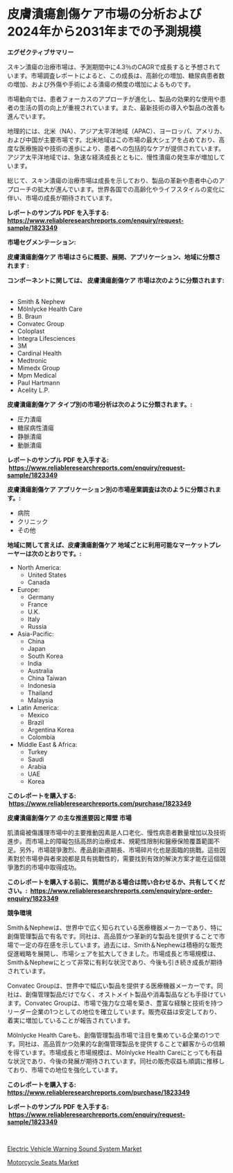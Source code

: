 <p><h1>皮膚潰瘍創傷ケア市場の分析および2024年から2031年までの予測規模</h1></p><p><strong>エグゼクティブサマリー</strong></p>
<p><p>スキン潰瘍の治療市場は、予測期間中に4.3％のCAGRで成長すると予想されています。市場調査レポートによると、この成長は、高齢化の増加、糖尿病患者数の増加、および外傷や手術による潰瘍の頻度の増加によるものです。</p><p>市場動向では、患者フォーカスのアプローチが進化し、製品の効果的な使用や患者の生活の質の向上が重視されています。また、最新技術の導入や製品の改善も進んでいます。</p><p>地理的には、北米（NA）、アジア太平洋地域（APAC）、ヨーロッパ、アメリカ、および中国が主要市場です。北米地域はこの市場の最大シェアを占めており、高度な医療施設や技術の進歩により、患者への包括的なケアが提供されています。アジア太平洋地域では、急速な経済成長とともに、慢性潰瘍の発生率が増加しています。</p><p>総じて、スキン潰瘍の治療市場は成長を示しており、製品の革新や患者中心のアプローチの拡大が進んでいます。世界各国での高齢化やライフスタイルの変化に伴い、市場の成長が期待されています。</p></p>
<p><strong>レポートのサンプル PDF を入手する: <a href="https://www.reliableresearchreports.com/enquiry/request-sample/1823349">https://www.reliableresearchreports.com/enquiry/request-sample/1823349</a></strong></p>
<p><strong>市場セグメンテーション:</strong></p>
<p><strong> 皮膚潰瘍創傷ケア 市場はさらに概要、展開、アプリケーション、地域に分類されます :</strong></p>
<p><strong>コンポーネントに関しては、 皮膚潰瘍創傷ケア 市場は次のように分類されます: &nbsp;</strong></p>
<p><ul><li>Smith & Nephew</li><li>Mölnlycke Health Care</li><li>B. Braun</li><li>Convatec Group</li><li>Coloplast</li><li>Integra Lifesciences</li><li>3M</li><li>Cardinal Health</li><li>Medtronic</li><li>Mimedx Group</li><li>Mpm Medical</li><li>Paul Hartmann</li><li>Acelity L.P.</li></ul></p>
<p><strong> 皮膚潰瘍創傷ケア タイプ別の市場分析は次のように分類されます。:</strong></p>
<p><ul><li>圧力潰瘍</li><li>糖尿病性潰瘍</li><li>静脈潰瘍</li><li>動脈潰瘍</li></ul></p>
<p><strong>レポートのサンプル PDF を入手する: &nbsp;<a href="https://www.reliableresearchreports.com/enquiry/request-sample/1823349">https://www.reliableresearchreports.com/enquiry/request-sample/1823349</a></strong></p>
<p><strong> 皮膚潰瘍創傷ケア アプリケーション別の市場産業調査は次のように分類されます。:</strong></p>
<p><ul><li>病院</li><li>クリニック</li><li>その他</li></ul></p>
<p><strong>地域に関して言えば、皮膚潰瘍創傷ケア 地域ごとに利用可能なマーケットプレーヤーは次のとおりです。:</strong></p>
<p><ul>
    <li>
        North America:
        <ul>
            <li>United States</li>
            <li>Canada</li>
        </ul>
    </li>
    <li>
        Europe:
        <ul>
            <li>Germany</li>
            <li>France</li>
            <li>U.K.</li>
            <li>Italy</li>
            <li>Russia</li>
        </ul>
    </li>
    <li>
        Asia-Pacific:
        <ul>
            <li>China</li>
            <li>Japan</li>
            <li>South Korea</li>
            <li>India</li>
            <li>Australia</li>
            <li>China Taiwan</li>
            <li>Indonesia</li>
            <li>Thailand</li>
            <li>Malaysia</li>
        </ul>
    </li>
    <li>
        Latin America:
        <ul>
            <li>Mexico</li>
            <li>Brazil</li>
            <li>Argentina Korea</li>
            <li>Colombia</li>
        </ul>
    </li>
    <li>
        Middle East & Africa:
        <ul>
            <li>Turkey</li>
            <li>Saudi</li>
            <li>Arabia</li>
            <li>UAE</li>
            <li>Korea</li>
        </ul>
    </li>
    </ul></p>
<p><strong>このレポートを購入する: &nbsp;<a href="https://www.reliableresearchreports.com/purchase/1823349">https://www.reliableresearchreports.com/purchase/1823349</a></strong></p>
<p><strong>皮膚潰瘍創傷ケア の主な推進要因と障壁 市場</strong></p>
<p><p>肌潰瘍被傷護理市場中的主要推動因素是人口老化、慢性病患者數量增加以及技術進步。而市場上的障礙包括高昂的治療成本、規範性限制和醫療保險覆蓋範圍不足。另外，市場競爭激烈、產品創新週期長、市場碎片化也是面臨的挑戰。這些因素對於市場參與者來說都是具有挑戰性的，需要找到有效的解決方案才能在這個競爭激烈的市場中取得成功。</p></p>
<p><strong>このレポートを購入する前に、質問がある場合は問い合わせるか、共有してください。:&nbsp; <a href="https://www.reliableresearchreports.com/enquiry/pre-order-enquiry/1823349">https://www.reliableresearchreports.com/enquiry/pre-order-enquiry/1823349</a></strong></p>
<p><strong>競争環境</strong></p>
<p><p>Smith＆Nephewは、世界中で広く知られている医療機器メーカーであり、特に創傷管理製品で有名です。同社は、高品質かつ革新的な製品を提供することで市場で一定の存在感を示しています。過去には、Smith＆Nephewは積極的な販売促進戦略を展開し、市場シェアを拡大してきました。市場成長と市場規模は、Smith＆Nephewにとって非常に有利な状況であり、今後も引き続き成長が期待されています。</p><p>Convatec Groupは、世界中で幅広い製品を提供する医療機器メーカーです。同社は、創傷管理製品だけでなく、オストメイト製品や消毒製品なども手掛けています。Convatec Groupは、市場で強力な立場を築き、豊富な経験と技術を持つリーダー企業の1つとしての地位を確立しています。販売収益は安定しており、着実に増加していることが報告されています。</p><p>Mölnlycke Health Careも、創傷管理製品市場で注目を集めている企業の1つです。同社は、高品質かつ効果的な創傷管理製品を提供することで顧客からの信頼を得ています。市場成長と市場規模は、Mölnlycke Health Careにとっても有益な状況であり、今後の発展が期待されています。同社の販売収益も順調に推移しており、市場での地位を強化しています。</p></p>
<p><strong>このレポートを購入する: &nbsp; <a href="https://www.reliableresearchreports.com/purchase/1823349">https://www.reliableresearchreports.com/purchase/1823349</a></strong></p>
<p><strong>レポートのサンプル PDF を入手する: &nbsp;<a href="https://www.reliableresearchreports.com/enquiry/request-sample/1823349">https://www.reliableresearchreports.com/enquiry/request-sample/1823349</a></strong><strong></strong></p>
<p>&nbsp;</p>
<p><p><a href="https://cedar-agate-3da.notion.site/Electric-Vehicle-Warning-Sound-System-Market-Provides-a-Comprehensive-Analysis-Including-a-Macro-Ove-8fa91812d82a4f6faa37eb2636a2dd79">Electric Vehicle Warning Sound System Market</a></p><p><a href="https://circular-yam-9b9.notion.site/Motorcycle-Seats-Market-Size-Growing-and-Forecasted-for-period-from-2024-2031-and-provides-complet-7b9753facdb04c3d8ca6bd1df08bb1f3">Motorcycle Seats Market</a></p></p>